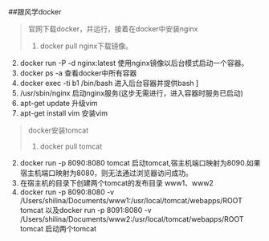 ##跟风学docker
>官网下载docker，并运行，接着在docker中安装nginx
>
>1. docker pull nginx下载镜像。
2. docker run -P -d nginx:latest  使用nginx镜像以后台模式启动一个容器。
3. docker ps -a 查看docker中所有容器 
4. docker	 exec -ti b1 /bin/bash 进入后台容器并提供bash ]
5. /usr/sbin/nginx 启动nginx服务(这步无需进行，进入容器时服务已启动)
6. apt-get update 升级vim 
7. apt-get install vim 安装vim

>docker安装tomcat
>
>1. docker pull tomcat 
2. docker run -p 8090:8080 tomcat 启动tomcat,宿主机端口映射为8090.如果宿主机端口映射为8080，则无法通过浏览器访问成功。
3. 在宿主机的目录下创建两个tomcat的发布目录 www1、www2 
4. docker run -p 8090:8080 -v /Users/shilina/Documents/www1:/usr/local/tomcat/webapps/ROOT  tomcat  以及docker run -p 8091:8080 -v /Users/shilina/Documents/www2:/usr/local/tomcat/webapps/ROOT  tomcat 启动两个tomcat  
 